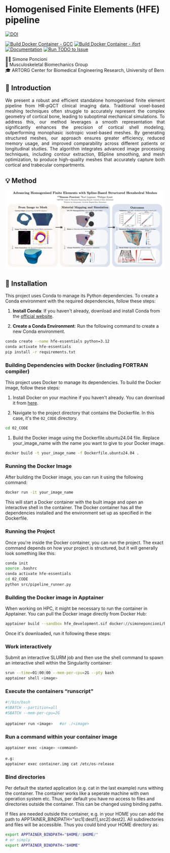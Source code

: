 # Homogenised Finite Elements (HFE) pipeline

[![DOI](https://zenodo.org/badge/787815968.svg)](https://zenodo.org/doi/10.5281/zenodo.13629159)

[![Build Docker Container - GCC](https://github.com/artorg-unibe-ch/HFE/actions/workflows/build-gcc.yml/badge.svg)](https://github.com/artorg-unibe-ch/HFE/actions/workflows/build-gcc.yml)
[![Build Docker Container - ifort](https://github.com/artorg-unibe-ch/HFE/actions/workflows/build-ifort.yml/badge.svg)](https://github.com/artorg-unibe-ch/HFE/actions/workflows/build-ifort.yml)
[![Documentation](https://github.com/artorg-unibe-ch/HFE/actions/workflows/docs.yml/badge.svg)](https://github.com/artorg-unibe-ch/HFE/actions/workflows/docs.yml)
[![Run TODO to Issue](https://github.com/artorg-unibe-ch/HFE/actions/workflows/todo_to_issue.yml/badge.svg)](https://github.com/artorg-unibe-ch/HFE/actions/workflows/todo_to_issue.yml)


👷🏼 Simone Poncioni <br> 🦴 Musculoskeletal Biomechanics Group<br> 🎓 ARTORG Center for Biomedical Engineering Research, University of Bern


## 📝 Introduction

<p style='text-align: justify;'> We present a robust and efficient standalone homogenised finite element pipeline from HR-pQCT clinical imaging data. Traditional voxel-based meshing techniques often struggle to accurately represent the complex geometry of cortical bone, leading to suboptimal mechanical simulations. To address this, our method leverages a smooth representation that significantly enhances the precision of cortical shell modeling, outperforming monophasic isotropic voxel-based meshes. By generating structured meshes, our approach ensures greater efficiency, reduced memory usage, and improved comparability across different patients or longitudinal studies. The algorithm integrates advanced image processing techniques, including contour extraction, BSpline smoothing, and mesh optimization, to produce high-quality meshes that accurately capture both cortical and trabecular compartments. </p>

## 💡 Method

![Graphical Abstract](02_CODE/docs/smooth_mesh_graph_abstract_v1.jpg)


## 🔧 Installation

This project uses Conda to manage its Python dependencies. To create a Conda environment with the required dependencies, follow these steps:

1. **Install Conda**: If you haven't already, download and install Conda from the [official website](https://docs.conda.io/projects/conda/en/latest/user-guide/install/index.html).

2. **Create a Conda Environment**: Run the following command to create a new Conda environment.

```sh
conda create --name hfe-essentials python=3.12
conda activate hfe-essentials
pip install -r requirements.txt
```

### Building Dependencies with Docker (including FORTRAN compiler)

This project uses Docker to manage its dependencies. To build the Docker image, follow these steps:

1. Install Docker on your machine if you haven't already. You can download it from [here](https://www.docker.com/products/docker-desktop).

2. Navigate to the project directory that contains the Dockerfile. In this case, it's the `02_CODE` directory.

```sh
cd 02_CODE
```

1. Build the Docker image using the Dockerfile.ubuntu24.04 file. Replace your_image_name with the name you want to give to your Docker image.

```sh
docker build -t your_image_name -f Dockerfile.ubuntu24.04 .
```

### Running the Docker Image

After building the Docker image, you can run it using the following command:

```sh
docker run -it your_image_name
```

This will start a Docker container with the built image and open an interactive shell in the container. The Docker container has all the dependencies installed and the environment set up as specified in the Dockerfile.

### Running the Project

Once you're inside the Docker container, you can run the project. The exact command depends on how your project is structured, but it will generally look something like this:

```sh
conda init
source .bashrc
conda activate hfe-essentials
cd 02_CODE
python src/pipeline_runner.py
```

### Building the Docker image in Apptainer

When working on HPC, it might be necessary to run the container in Apptainer. You can pull the Docker image directly from Docker Hub:

```sh
apptainer build --sandbox hfe_development.sif docker://simoneponcioni/hfe_development:latest
```

Once it's downloaded, run it following these steps:

### Work interactively

Submit an interactive SLURM job and then use the shell command to spawn an interactive shell within the Singularity container:

```sh
srun --time=01:00:00 --mem-per-cpu=2G --pty bash
apptainer shell <image>
```

### Execute the containers “runscript”

```sh
#!/bin/bash
#SBATCH --partition=all
#SBATCH --mem-per-cpu=2G

apptainer run <image>   #or ./<image>
```

### Run a command within your container image

```sh
apptainer exec <image> <command>

e.g:
apptainer exec container.img cat /etc/os-release
```

### Bind directories

Per default the started application (e.g. cat in the last example) runs withing the container. The container works like a seperate machine with own operation system etc. Thus, per default you have no access to files and directories outside the container. This can be changed using binding paths.

If files are needed outside the container, e.g. in your HOME you can add the path to APPTAINER_BINDPATH="src1[:dest1],src2[:dest2]. All subdirectories and files will be accessible. Thus you could bind your HOME directory as:

```sh
export APPTAINER_BINDPATH="$HOME/:$HOME/"   
# or simply 
export APPTAINER_BINDPATH="$HOME"
```
